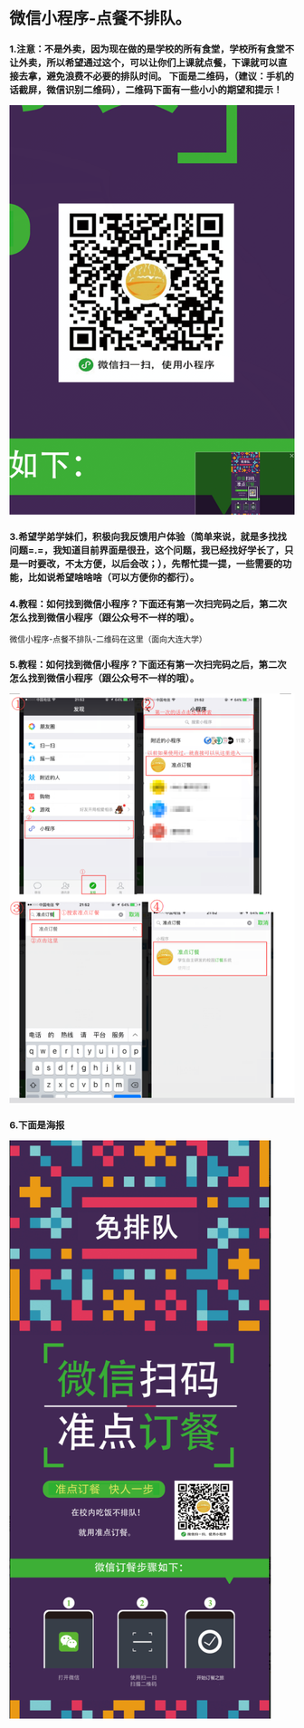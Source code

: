 # 微信小程序-点餐不排队。
### 1.注意：不是外卖，因为现在做的是学校的所有食堂，学校所有食堂不让外卖，所以希望通过这个，可以让你们上课就点餐，下课就可以直接去拿，避免浪费不必要的排队时间。 下面是二维码，（建议：手机的话截屏，微信识别二维码），二维码下面有一些小小的期望和提示！
![Alt text](./Image.png)

### 3.希望学弟学妹们，积极向我反馈用户体验（简单来说，就是多找找问题=.=，我知道目前界面是很丑，这个问题，我已经找好学长了，只是一时要改，不太方便，以后会改；），先帮忙提一提，一些需要的功能，比如说希望啥啥啥（可以方便你的都行）。
### 4.教程：如何找到微信小程序？下面还有第一次扫完码之后，第二次怎么找到微信小程序（跟公众号不一样的哦）。
微信小程序-点餐不排队-二维码在这里（面向大连大学）

### 5.教程：如何找到微信小程序？下面还有第一次扫完码之后，第二次怎么找到微信小程序（跟公众号不一样的哦）。
![Alt text](./教程.png)


### 6.下面是海报
![Alt text](./海报.png)
